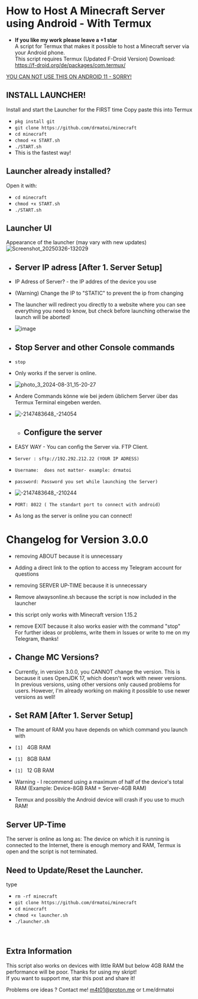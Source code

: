 # How to Host A Minecraft Server using Android - With Termux
* **If you like my work please leave a +1 star**  
A script for Termux that makes it possible to host a Minecraft server via your Android phone.<br>
This script requires Termux (Updated F-Droid Version) Download: https://f-droid.org/de/packages/com.termux/ <br>

<u><b></b> YOU CAN NOT USE THIS ON ANDROID 11 - SORRY!</u></b> <br>
## INSTALL LAUNCHER!
 Install and start the Launcher for the FIRST time
Copy paste this into Termux
* `pkg install git`
* `git clone https://github.com/drmatoi/minecraft`
* `cd minecraft`
* `chmod +x START.sh`
* `./START.sh`
* This is the fastest way!
## Launcher already installed?
Open it with:
* `cd minecraft`
* `chmod +x START.sh`
* `./START.sh`

## Launcher UI
Appearance of the launcher (may vary with new updates)
![Screenshot_20250326-132029](https://github.com/user-attachments/assets/62222dff-a9bc-484c-9a37-209389099afe)

* ## Server IP adress [After 1. Server Setup]
* IP Adress of Server? - the IP addres of the device you use
* (Warning) Change the IP to "STATIC" to prevent the ip from changing
* The launcher will redirect you directly to a website where you can see everything you need to know, but check before launching otherwise the launch will be aborted!
* ![image](https://github.com/user-attachments/assets/35ff42b3-d436-4934-bdab-96fb38bc22a0)

*  ## Stop Server and other Console commands
*  `stop`
*  Only works if the server is online.
*  ![photo_3_2024-08-31_15-20-27](https://github.com/user-attachments/assets/43def0ac-6d6d-4c12-bac6-4eee9ee2bf3c)
*  Andere Commands könne wie bei jedem üblichem Server über das Termux Terminal eingeben werden.
*  ![-2147483648_-214054](https://github.com/user-attachments/assets/8a6fe155-265c-4ef7-900f-89015ab370db)

   *  ## Configure the server 
* EASY WAY - You can config the Server via. FTP Client.
* `Server : sftp://192.292.212.22 (YOUR IP ADRESS) `
* `Username:  does not matter- example: drmatoi `
* `password: Password you set while launching the Server) `
* ![-2147483648_-210244](https://github.com/user-attachments/assets/be017e47-9f73-4e49-9ca7-f94ba65f4426)

* `PORT: 8022 ( The standart port to connect with android)`
* As long as the server is online you can connect!

# Changelog for Version 3.0.0
* removing ABOUT because it is unnecessary <br>
* Adding a direct link to the option to access my Telegram account for questions<br>
* removing SERVER UP-TIME because it is unnecessary <br>
* Remove alwaysonline.sh because the script is now included in the launcher <br>
* this script only works with Minecraft version 1.15.2 <br>
* remove EXIT because it also works easier with the command "stop"<br>
For further ideas or problems, write them in Issues or write to me on my Telegram, thanks!

 



 

* ## Change MC Versions?
* Currently, in version 3.0.0, you CANNOT change the version. This is because it uses OpenJDK 17, which doesn't work with newer versions. In previous versions, using other versions only caused problems for users. However, I'm already working on making it possible to use newer versions as well!




 *  ## Set RAM [After 1. Server Setup]
 *  The amount of RAM you have depends on which command you launch with
*  `[1] ` 4GB RAM
*  `[1] ` 8GB RAM
*  `[1] ` 12 GB RAM
* Warning - I recommend using a maximum of half of the device's total RAM (Example: Device-8GB RAM = Server-4GB RAM)
* Termux and possibly the Android device will crash if you use to much RAM!

## Server UP-Time 
The server is online as long as: The device on which it is running is connected to the Internet, there is enough memory and RAM, Termux is open and the script is not terminated.
<br>


## Need to Update/Reset the Launcher.
type
* `rm -rf minecraft`
* `git clone https://github.com/drmatoi/minecraft`
* `cd minecraft`
* `chmod +x launcher.sh`
* `./launcher.sh`
<br>

## Extra Information
This script also works on devices with little RAM but below 4GB RAM the performance will be poor.
Thanks for using my skript! <br>
If you want to support me, star this post and share it! <br>

Problems ore ideas ? Contact me! m4t01@proton.me or t.me/drmatoi 
